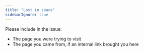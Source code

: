 ```yaml
---
title: "Lost in space"
sidebarIgnore: true
---
```


Please include in the issue:

* The page you were trying to visit
* The page you came from, if an internal link brought you here
